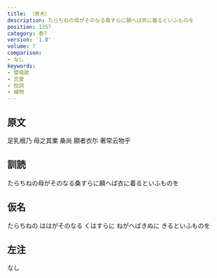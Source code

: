 ```yaml
---
title: （寄木）
description: たらちねの母がそのなる桑すらに願へば衣に着るといふものを
position: 1357
category: 巻7
version: '1.0'
volume: 7
comparison:
- なし
keywords:
- 譬喩歌
- 恋愛
- 枕詞
- 植物
---
```


## 原文

足乳根乃 母之其業 桑尚 願者衣尓 著常云物乎

## 訓読

たらちねの母がそのなる桑すらに願へば衣に着るといふものを

## 仮名

たらちねの ははがそのなる くはすらに ねがへばきぬに きるといふものを

## 左注

なし
